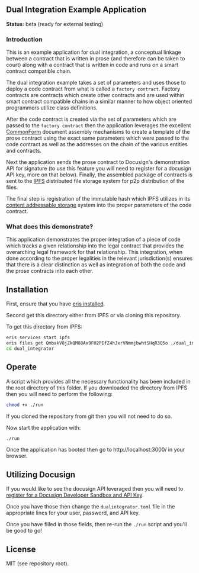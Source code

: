 ## Dual Integration Example Application

**Status**: beta (ready for external testing)

### Introduction

This is an example application for dual integration, a conceptual linkage between a contract that is written in prose (and therefore can be taken to court) along with a contract that is written in code and runs on a smart contract compatible chain.

The dual integration example takes a set of parameters and uses those to deploy a code contract from what is called a `factory contract`. Factory contracts are contracts which create other contracts and are used within smart contract compatible chains in a similar manner to how object oriented programmers utilize class definitions.

After the code contract is created via the set of parameters which are passed to the `factory contract` then the application leverages the excellent [CommonForm](https://commonform.org) document assembly mechanisms to create a template of the prose contract using the exact same parameters which were passed to the code contract as well as the addresses on the chain of the various entities and contracts.

Next the application sends the prose contract to Docusign's demonstration API for signature (to use this feature you will need to register for a docusign API key, more on that below). Finally, the assembled package of contracts is sent to the [IPFS](https://ipfs.io) distributed file storage system for p2p distribution of the files.

The final step is registration of the immutable hash which IPFS utilizes in its [content addressable storage](https://en.wikipedia.org/wiki/Content-addressable_storage) system into the proper parameters of the code contract.

### What does this demonstrate?

This application demonstrates the proper integration of a piece of code which tracks a given relationship into the legal contract that provides the overarching legal framework for that relationship. This integration, when done according to the proper legalities in the relevant jurisdiction(s) ensures that there is a clear distinction as well as integration of both the code and the prose contracts into each other.

## Installation

First, ensure that you have [eris installed](https://docs.erisindustries.com/tutorials/getting-started).

Second get this directory either from IPFS or via cloning this repository.

To get this directory from IPFS:

```bash
eris services start ipfs
eris files get QmbakV8jZkQM88Ax9FH2PEfZ4hJxrVNmmjbwhtSHqR3Q5o ./dual_integrator
cd dual_integrator
```

## Operate

A script which provides all the necessary functionality has been included in the root directory of this folder. If you downloaded the directory from IPFS then you will need to perform the following:

```bash
chmod +x ./run
```

If you cloned the repository from git then you will not need to do so.

Now start the application with:

```bash
./run
```

Once the application has booted then go to http://localhost:3000/ in your browser.

## Utilizing Docusign

If you would like to see the docusign API leveraged then you will need to [register for a Docusign Developer Sandbox and API Key](https://www.docusign.com/developer-center).

Once you have those then change the `dualintegrator.toml` file in the appropriate lines for your user, password, and API key.

Once you have filled in those fields, then re-run the `./run` script and you'll be good to go!

## License

MIT (see repository root).